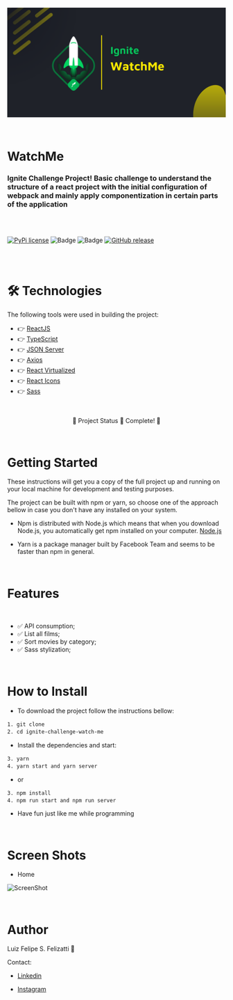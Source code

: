 ![Banner](/src/assets/banner.png)

<br/>

# WatchMe

### Ignite Challenge Project! Basic challenge to understand the structure of a react project with the initial configuration of webpack and mainly apply componentization in certain parts of the application

<br/>
<br/>

[![PyPi license](https://badgen.net/pypi/license/pip/)](https://pypi.com/project/pip/) ![Badge](https://img.shields.io/static/v1?label=MadeWith&message=TypeScript&color=OO7accstyle=for-the-badge&logo=ghost) ![Badge](https://img.shields.io/static/v1?label=Usage&message=ReactJS&color=007accstyle=for-the-badge&logo=ghost) [![GitHub release](https://img.shields.io/github/release/Naereen/StrapDown.js.svg)](https://GitHub.com/Naereen/StrapDown.js/releases/)

<br/>
<br/>

🛠 Technologies
=================
The following tools were used in building the project:

- 👉 [ReactJS](https://pt-br.reactjs.org/)
- 👉 [TypeScript](https://www.typescriptlang.org/)
- 👉 [JSON Server](https://www.npmjs.com/package/json-server)
- 👉 [Axios](https://axios-http.com/docs/intro)
- 👉 [React Virtualized](https://bvaughn.github.io/react-virtualized)
- 👉 [React Icons](https://react-icons.github.io/react-icons)
- 👉 [Sass](https://sass-lang.com)

<br/>

<p align="center">
  🤖 Project Status 🚀 Complete! 🤖
</p>
<br/>

Getting Started
=================

These instructions will get you a copy of the full project up and running on your local machine for development and testing purposes.

The project can be built with npm or yarn, so choose one of the approach bellow in case you don't have any installed on your system.

- Npm is distributed with Node.js which means that when you download Node.js, you automatically get npm installed on your computer. [Node.js](https://nodejs.org/en/)

- Yarn is a package manager built by Facebook Team and seems to be faster than npm in general.

<br/>

Features 
=================
<br/>

- ✅ API consumption;
- ✅ List all films;
- ✅ Sort movies by category;
- ✅ Sass stylization;

<br/>

How to Install
=================

- To download the project follow the instructions bellow:

```bash
1. git clone
2. cd ignite-challenge-watch-me
```

- Install the dependencies and start:

```bash
3. yarn
4. yarn start and yarn server
```
- or

```bash
3. npm install
4. npm run start and npm run server
```

- Have fun just like me while programming

<br/>

Screen Shots
=================

- Home

![ScreenShot](/assets/home.png)

<br/>

Author
=================

Luiz Felipe S. Felizatti 🎯 

Contact:

- [Linkedin](https://www.linkedin.com/in/luiz-felipe-siqueira-felizatti-00783a1ab/)

- [Instagram](https://www.instagram.com/luiz_2fs/)